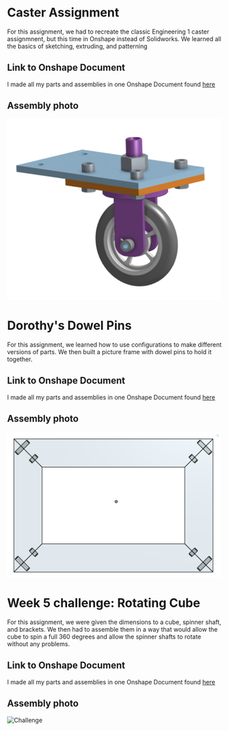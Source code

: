 # Caster Assignment
For this assignment, we had to recreate the classic Engineering 1 caster assignmnent, but this time in Onshape instead of Solidworks. We learned all the basics of sketching, extruding, and patterning
## Link to Onshape Document
I made all my parts and assemblies in one Onshape Document found [here](https://cvilleschools.onshape.com/documents/eae5dc97217fca81185a1770/w/6e9210f9cafca1a231e8f307/e/2ec7064764dfcd987c577c06)
## Assembly photo
<img src="Caster.png" alt="Caster" width="500">

# Dorothy's Dowel Pins
For this assignment, we learned how to use configurations to make different versions of parts. We then built a picture frame with dowel pins to hold it together.
## Link to Onshape Document
I made all my parts and assemblies in one Onshape Document found [here](https://cvilleschools.onshape.com/documents/8ad1ce960ba6d6a663081bad/w/1790f6fb3c54f1cb8aa6cb15/e/b16635db76a9590d538fda98)
## Assembly photo
<img src="Dowel.png" alt="Dowel" width="500">

# Week 5 challenge: Rotating Cube
For this assignment, we were given the dimensions to a cube, spinner shaft, and brackets. We then had to assemble them in a way that would allow the cube to spin a full 360 degrees and allow the spinner shafts to rotate without any problems.
## Link to Onshape Document
I made all my parts and assemblies in one Onshape Document found [here](https://cvilleschools.onshape.com/documents/accc0d412d0fcbabb3e21e26/w/8e60ddaa4a4fe5a6de1f8d8a/e/cafeeac053986b1c7a17469d)
## Assembly photo
<img src="Challenge.gif" alt="Challenge" width="400">
